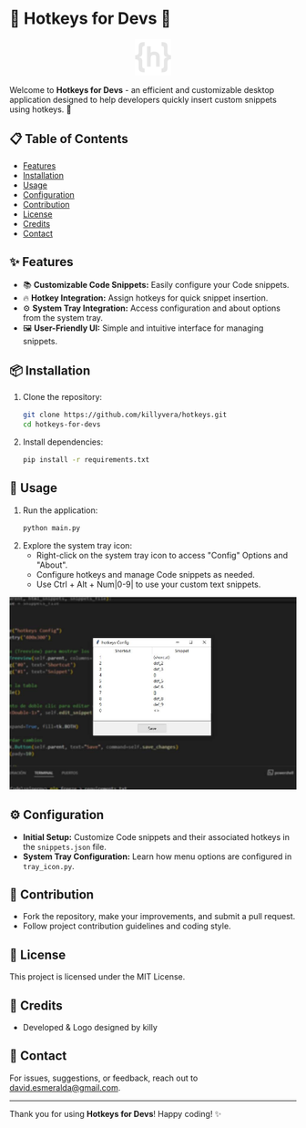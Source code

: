 # 🌟 Hotkeys for Devs 🌟
<p align="center">
  <img src="hotkeys.png" alt="Hotkeys for Devs Logo" width="auto">
</p>

Welcome to **Hotkeys for Devs** - an efficient and customizable desktop application designed to help developers quickly insert custom snippets using hotkeys. 🚀

## 📋 Table of Contents
- [Features](#-features)
- [Installation](#-installation)
- [Usage](#-usage)
- [Configuration](#-configuration)
- [Contribution](#-contribution)
- [License](#-license)
- [Credits](#-credits)
- [Contact](#-contact)

## ✨ Features
- 📚 **Customizable Code Snippets:** Easily configure your Code snippets.
- 🔥 **Hotkey Integration:** Assign hotkeys for quick snippet insertion.
- ⚙️ **System Tray Integration:** Access configuration and about options from the system tray.
- 🖼️ **User-Friendly UI:** Simple and intuitive interface for managing snippets.

## 📦 Installation
1. Clone the repository:
    ```bash
    git clone https://github.com/killyvera/hotkeys.git
    cd hotkeys-for-devs
    ```
2. Install dependencies:
    ```bash
    pip install -r requirements.txt
    ```

## 🚀 Usage
1. Run the application:
    ```bash
    python main.py
    ```
2. Explore the system tray icon:
    - Right-click on the system tray icon to access "Config" Options and "About".
    - Configure hotkeys and manage Code snippets as needed.
    - Use Ctrl + Alt + Num|0-9| to use your custom text snippets.

<p align="center">
  <img src="hotkeys_screen_00.jpg" alt="Hotkeys Config Window" width="auto">
</p>

## ⚙️ Configuration
- **Initial Setup:** Customize Code snippets and their associated hotkeys in the `snippets.json` file.
- **System Tray Configuration:** Learn how menu options are configured in `tray_icon.py`.

## 🤝 Contribution
- Fork the repository, make your improvements, and submit a pull request.
- Follow project contribution guidelines and coding style.

## 📜 License
This project is licensed under the MIT License.

## 🌟 Credits
- Developed & Logo designed by killy

## 📧 Contact
For issues, suggestions, or feedback, reach out to [david.esmeralda@gmail.com](mailto:david.esmeralda@gmail.com).

---

Thank you for using **Hotkeys for Devs**! Happy coding! ✨
